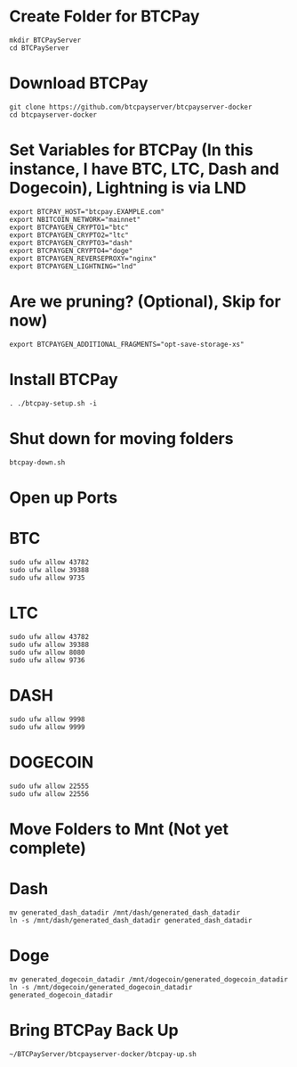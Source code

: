 # Create Folder for BTCPay 
```
mkdir BTCPayServer
cd BTCPayServer
```

# Download BTCPay 
```
git clone https://github.com/btcpayserver/btcpayserver-docker
cd btcpayserver-docker
```

# Set Variables for BTCPay (In this instance, I have BTC, LTC, Dash and Dogecoin), Lightning is via LND
	
```
export BTCPAY_HOST="btcpay.EXAMPLE.com"
export NBITCOIN_NETWORK="mainnet"
export BTCPAYGEN_CRYPTO1="btc"
export BTCPAYGEN_CRYPTO2="ltc"
export BTCPAYGEN_CRYPTO3="dash"
export BTCPAYGEN_CRYPTO4="doge"
export BTCPAYGEN_REVERSEPROXY="nginx"
export BTCPAYGEN_LIGHTNING="lnd"
```

# Are we pruning? (Optional), Skip for now)
```
export BTCPAYGEN_ADDITIONAL_FRAGMENTS="opt-save-storage-xs"
```

# Install BTCPay 
```
. ./btcpay-setup.sh -i
```

# Shut down for moving folders
```
btcpay-down.sh
```

# Open up Ports
# BTC 
```
sudo ufw allow 43782
sudo ufw allow 39388
sudo ufw allow 9735
```

# LTC
```
sudo ufw allow 43782
sudo ufw allow 39388
sudo ufw allow 8080
sudo ufw allow 9736
```

# DASH
```
sudo ufw allow 9998
sudo ufw allow 9999
```

# DOGECOIN
```
sudo ufw allow 22555
sudo ufw allow 22556
```

# Move Folders to Mnt (Not yet complete)

# Dash 	
```
mv generated_dash_datadir /mnt/dash/generated_dash_datadir
ln -s /mnt/dash/generated_dash_datadir generated_dash_datadir
```

# Doge 
```
mv generated_dogecoin_datadir /mnt/dogecoin/generated_dogecoin_datadir
ln -s /mnt/dogecoin/generated_dogecoin_datadir generated_dogecoin_datadir
```

# Bring BTCPay Back Up
```
~/BTCPayServer/btcpayserver-docker/btcpay-up.sh
```
